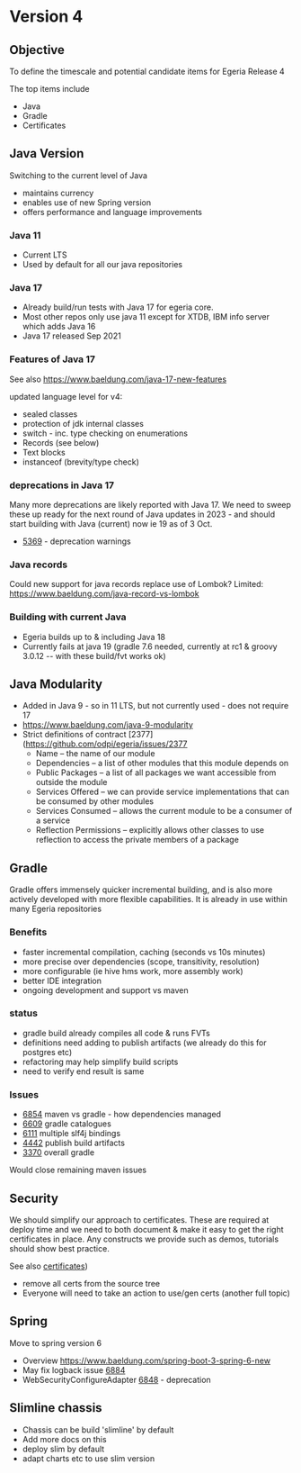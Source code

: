 # Version 4

## Objective

To define the timescale and potential candidate items for Egeria Release 4

The top items include
* Java
* Gradle
* Certificates

## Java Version

Switching to the current level of Java 
 - maintains currency
 - enables use of new Spring version
 - offers performance and language improvements

### Java 11
* Current LTS
* Used by default for all our java repositories

### Java 17

* Already build/run tests with Java 17 for egeria core. 
* Most other repos only use java 11 except for XTDB, IBM info server which adds Java 16
* Java 17 released Sep 2021

### Features of Java 17

See also https://www.baeldung.com/java-17-new-features

updated language level for v4:
* sealed classes 
* protection of jdk internal classes
* switch - inc. type checking on enumerations
* Records (see below)
* Text blocks
* instanceof (brevity/type check)

### deprecations in Java 17

Many more deprecations are likely reported with Java 17. We need to sweep these up ready for the next round of Java updates in 2023 - and should start building with Java (current) now ie 19 as of 3 Oct.
* [5369](https://github.com/odpi/egeria-docs/issues/5369) - deprecation warnings

###  Java records

Could new support for java records replace use of Lombok?
Limited: https://www.baeldung.com/java-record-vs-lombok

### Building with current Java
* Egeria builds up to & including Java 18
* Currently fails at java 19 (gradle 7.6 needed, currently at rc1 & groovy 3.0.12 -- with these build/fvt works ok)

## Java Modularity

* Added in Java 9 - so in 11 LTS, but not currently used - does not require 17
* https://www.baeldung.com/java-9-modularity
* Strict definitions of contract [2377](https://github.com/odpi/egeria/issues/2377
  * Name – the name of our module
  * Dependencies – a list of other modules that this module depends on
  * Public Packages – a list of all packages we want accessible from outside the module
  * Services Offered – we can provide service implementations that can be consumed by other modules
  * Services Consumed – allows the current module to be a consumer of a service
  * Reflection Permissions – explicitly allows other classes to use reflection to access the private members of a package

## Gradle

Gradle offers immensely quicker incremental building, and is also more actively developed with more flexible capabilities. It is already in use within many Egeria repositories

### Benefits
* faster incremental compilation, caching (seconds vs 10s minutes)
* more precise over dependencies (scope, transitivity, resolution)
* more configurable (ie hive hms work, more assembly work)
* better IDE integration
* ongoing development and support vs maven 

### status
* gradle build already compiles all code & runs FVTs
* definitions need adding to publish artifacts (we already do this for postgres etc)
* refactoring may help simplify build scripts
* need to verify end result is same

### Issues

* [6854](https://github.com/odpi/egeria/issues/6854) maven vs gradle - how dependencies managed
* [6609](https://github.com/odpi/egeria/issues/6609) gradle catalogues
* [6111](https://github.com/odpi/egeria/issues/6111) multiple slf4j bindings
* [4442](https://github.com/odpi/egeria/issues/4442) publish build artifacts
* [3370](https://github.com/odpi/egeria/issues/3370) overall gradle

Would close remaining maven issues

## Security

We should simplify our approach to certificates. These are required at deploy time and we need to both document & make it easy to get the right certificates in place. Any constructs we provide such as demos, tutorials should show best practice.

See also [certificates](certificates.md))
* remove all certs from the source tree
* Everyone will need to take an action to use/gen certs (another full topic)

## Spring

Move to spring version 6

* Overview https://www.baeldung.com/spring-boot-3-spring-6-new
* May fix logback issue [6884](https://github.com/odpi/egeria/issues/6884)
* WebSecurityConfigureAdapter [6848](https://github.com/odpi/egeria/issues/6848) - deprecation

## Slimline chassis

* Chassis can be build 'slimline' by default
* Add more docs on this
* deploy slim by default
* adapt charts etc to use slim version
